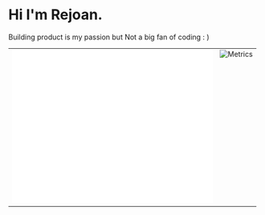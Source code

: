 <h1>Hi I'm Rejoan.</h1>
<p>Building product is my passion but Not a big fan of coding : ) </p>
<table>
  <tr>
    <td valign="top"><img src="/github-metrics.svg" alt="Metrics" width="400"></td>
    <td valign="top"> <img src="https://wakatime.com/share/@rejoanahmed/aca82bae-67f2-4f7a-8a35-39899e696c54.png" alt="Metrics" width="400"></td>
  </tr>
<!--   <tr>
    <td valign="top"> <img src="https://wakatime.com/share/@rejoanahmed/1a1517e2-e589-41da-a2e3-f55f9f065d50.svg" width="400px"></td>
  </tr> -->
</table>

